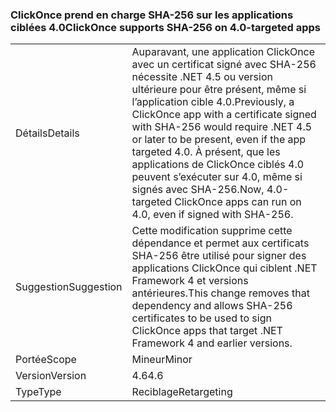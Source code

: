 ### <a name="clickonce-supports-sha-256-on-40-targeted-apps"></a><span data-ttu-id="fc8e4-101">ClickOnce prend en charge SHA-256 sur les applications ciblées 4.0</span><span class="sxs-lookup"><span data-stu-id="fc8e4-101">ClickOnce supports SHA-256 on 4.0-targeted apps</span></span>

|   |   |
|---|---|
|<span data-ttu-id="fc8e4-102">Détails</span><span class="sxs-lookup"><span data-stu-id="fc8e4-102">Details</span></span>|<span data-ttu-id="fc8e4-103">Auparavant, une application ClickOnce avec un certificat signé avec SHA-256 nécessite .NET 4.5 ou version ultérieure pour être présent, même si l’application cible 4.0.</span><span class="sxs-lookup"><span data-stu-id="fc8e4-103">Previously, a ClickOnce app with a certificate signed with SHA-256 would require .NET 4.5 or later to be present, even if the app targeted 4.0.</span></span> <span data-ttu-id="fc8e4-104">À présent, que les applications de ClickOnce ciblés 4.0 peuvent s’exécuter sur 4.0, même si signés avec SHA-256.</span><span class="sxs-lookup"><span data-stu-id="fc8e4-104">Now, 4.0-targeted ClickOnce apps can run on 4.0, even if signed with SHA-256.</span></span>|
|<span data-ttu-id="fc8e4-105">Suggestion</span><span class="sxs-lookup"><span data-stu-id="fc8e4-105">Suggestion</span></span>|<span data-ttu-id="fc8e4-106">Cette modification supprime cette dépendance et permet aux certificats SHA-256 être utilisé pour signer des applications ClickOnce qui ciblent .NET Framework 4 et versions antérieures.</span><span class="sxs-lookup"><span data-stu-id="fc8e4-106">This change removes that dependency and allows SHA-256 certificates to be used to sign ClickOnce apps that target .NET Framework 4 and earlier versions.</span></span>|
|<span data-ttu-id="fc8e4-107">Portée</span><span class="sxs-lookup"><span data-stu-id="fc8e4-107">Scope</span></span>|<span data-ttu-id="fc8e4-108">Mineur</span><span class="sxs-lookup"><span data-stu-id="fc8e4-108">Minor</span></span>|
|<span data-ttu-id="fc8e4-109">Version</span><span class="sxs-lookup"><span data-stu-id="fc8e4-109">Version</span></span>|<span data-ttu-id="fc8e4-110">4.6</span><span class="sxs-lookup"><span data-stu-id="fc8e4-110">4.6</span></span>|
|<span data-ttu-id="fc8e4-111">Type</span><span class="sxs-lookup"><span data-stu-id="fc8e4-111">Type</span></span>|<span data-ttu-id="fc8e4-112">Reciblage</span><span class="sxs-lookup"><span data-stu-id="fc8e4-112">Retargeting</span></span>|

